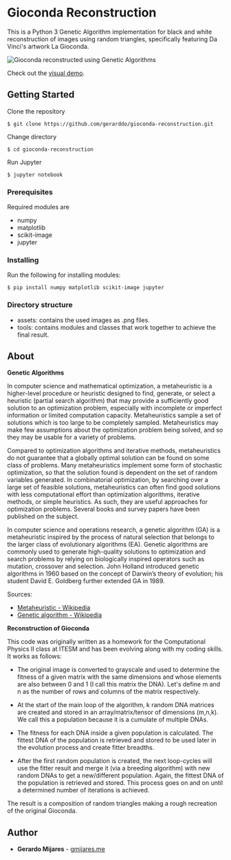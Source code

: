 # Gioconda Reconstruction

This is a Python 3 Genetic Algorithm implementation for black and white reconstruction of images using random triangles, specifically featuring Da Vinci's artwork La Gioconda.

![Gioconda reconstructed using Genetic Algorithms](assets/gioconda-compared.png)



Check out the [visual demo](https://youtu.be/8Frn09aKMqI).




## Getting Started

Clone the repository

```
$ git clone https://github.com/gerarddo/gioconda-reconstruction.git 
```
Change directory

```
$ cd gioconda-reconstruction 
```

Run Jupyter
```
$ jupyter notebook
```

### Prerequisites

Required modules are
- numpy
- matplotlib
- scikit-image
- jupyter

### Installing

Run the following for installing modules:

```
$ pip install numpy matplotlib scikit-image jupyter
```

### Directory structure
- assets: contains the used images as .png files. 
- tools: contains modules and classes that work together to achieve the final result.

## About

**Genetic Algorithms**

In computer science and mathematical optimization, a metaheuristic is a higher-level procedure or heuristic designed to find, generate, or select a heuristic (partial search algorithm) that may provide a sufficiently good solution to an optimization problem, especially with incomplete or imperfect information or limited computation capacity. Metaheuristics sample a set of solutions which is too large to be completely sampled. Metaheuristics may make few assumptions about the optimization problem being solved, and so they may be usable for a variety of problems.

Compared to optimization algorithms and iterative methods, metaheuristics do not guarantee that a globally optimal solution can be found on some class of problems. Many metaheuristics implement some form of stochastic optimization, so that the solution found is dependent on the set of random variables generated. In combinatorial optimization, by searching over a large set of feasible solutions, metaheuristics can often find good solutions with less computational effort than optimization algorithms, iterative methods, or simple heuristics. As such, they are useful approaches for optimization problems. Several books and survey papers have been published on the subject.

In computer science and operations research, a genetic algorithm (GA) is a metaheuristic inspired by the process of natural selection that belongs to the larger class of evolutionary algorithms (EA). Genetic algorithms are commonly used to generate high-quality solutions to optimization and search problems by relying on biologically inspired operators such as mutation, crossover and selection. John Holland introduced genetic algorithms in 1960 based on the concept of Darwin’s theory of evolution; his student David E. Goldberg further extended GA in 1989.

Sources: 
- [Metaheuristic - Wikipedia](https://en.wikipedia.org/wiki/Metaheuristic)
- [Genetic algorithm - Wikipedia](https://en.wikipedia.org/wiki/Genetic_algorithm)


**Reconstruction of Gioconda**

This code was originally written as a homework for the Computational Physics II class at ITESM and has been evolving along with my coding skills. It works as follows:

- The original image is converted to grayscale and used to determine the fitness of a given matrix with the same dimensions and whose elements are also between 0 and 1 (I call this matrix the DNA). Let's define m and n as the number of rows and columns of the matrix respectively.

- At the start of the main loop of the algorithm, k random DNA matrices are created and stored in an array/matrix/tensor of dimensions (m,n,k). We call this a population because it is a cumulate of multiple DNAs. 

- The fitness for each DNA inside a given population is calculated. The fittest DNA of the population is retrieved and stored to be used later in the evolution process and create fitter breadths.

- After the first random population is created, the next loop-cycles will use the fitter result and merge it (via a breeding algorithm) with new random DNAs to get a new/different population. Again, the fittest DNA of the population is retrieved and stored. This process goes on and on until a determined number of iterations is achieved. 

The result is a composition of random triangles making a rough recreation of the original Gioconda.

## Author

* **Gerardo Mijares** - [gmijares.me](https://gmijares.me)
